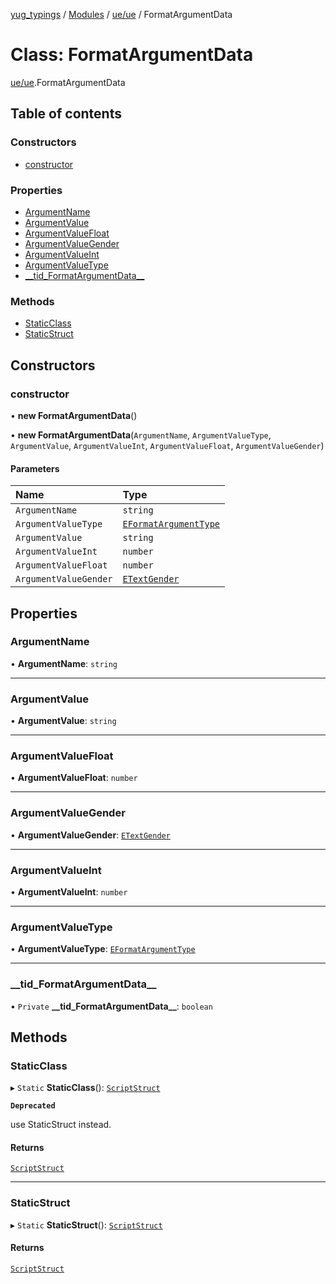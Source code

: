 [yug_typings](../README.md) / [Modules](../modules.md) / [ue/ue](../modules/ue_ue.md) / FormatArgumentData

# Class: FormatArgumentData

[ue/ue](../modules/ue_ue.md).FormatArgumentData

## Table of contents

### Constructors

- [constructor](ue_ue.FormatArgumentData.md#constructor)

### Properties

- [ArgumentName](ue_ue.FormatArgumentData.md#argumentname)
- [ArgumentValue](ue_ue.FormatArgumentData.md#argumentvalue)
- [ArgumentValueFloat](ue_ue.FormatArgumentData.md#argumentvaluefloat)
- [ArgumentValueGender](ue_ue.FormatArgumentData.md#argumentvaluegender)
- [ArgumentValueInt](ue_ue.FormatArgumentData.md#argumentvalueint)
- [ArgumentValueType](ue_ue.FormatArgumentData.md#argumentvaluetype)
- [\_\_tid\_FormatArgumentData\_\_](ue_ue.FormatArgumentData.md#__tid_formatargumentdata__)

### Methods

- [StaticClass](ue_ue.FormatArgumentData.md#staticclass)
- [StaticStruct](ue_ue.FormatArgumentData.md#staticstruct)

## Constructors

### constructor

• **new FormatArgumentData**()

• **new FormatArgumentData**(`ArgumentName`, `ArgumentValueType`, `ArgumentValue`, `ArgumentValueInt`, `ArgumentValueFloat`, `ArgumentValueGender`)

#### Parameters

| Name | Type |
| :------ | :------ |
| `ArgumentName` | `string` |
| `ArgumentValueType` | [`EFormatArgumentType`](../enums/ue_ue.EFormatArgumentType.md) |
| `ArgumentValue` | `string` |
| `ArgumentValueInt` | `number` |
| `ArgumentValueFloat` | `number` |
| `ArgumentValueGender` | [`ETextGender`](../enums/ue_ue.ETextGender.md) |

## Properties

### ArgumentName

• **ArgumentName**: `string`

___

### ArgumentValue

• **ArgumentValue**: `string`

___

### ArgumentValueFloat

• **ArgumentValueFloat**: `number`

___

### ArgumentValueGender

• **ArgumentValueGender**: [`ETextGender`](../enums/ue_ue.ETextGender.md)

___

### ArgumentValueInt

• **ArgumentValueInt**: `number`

___

### ArgumentValueType

• **ArgumentValueType**: [`EFormatArgumentType`](../enums/ue_ue.EFormatArgumentType.md)

___

### \_\_tid\_FormatArgumentData\_\_

• `Private` **\_\_tid\_FormatArgumentData\_\_**: `boolean`

## Methods

### StaticClass

▸ `Static` **StaticClass**(): [`ScriptStruct`](ue_ue.ScriptStruct.md)

**`Deprecated`**

use StaticStruct instead.

#### Returns

[`ScriptStruct`](ue_ue.ScriptStruct.md)

___

### StaticStruct

▸ `Static` **StaticStruct**(): [`ScriptStruct`](ue_ue.ScriptStruct.md)

#### Returns

[`ScriptStruct`](ue_ue.ScriptStruct.md)
